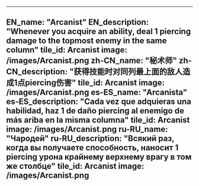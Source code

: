 ---

EN_name: "Arcanist"
EN_description: "Whenever you acquire an ability, deal 1 piercing damage to the topmost enemy in the same column"
tile_id: Arcanist
image: /images/Arcanist.png
zh-CN_name: "秘术师"
zh-CN_description: "获得技能时对同列最上面的敌人造成1点piercing伤害"
tile_id: Arcanist
image: /images/Arcanist.png
es-ES_name: "Arcanista"
es-ES_description: "Cada vez que adquieras una habilidad, haz 1 de daño piercing al enemigo de más ariba en la misma columna"
tile_id: Arcanist
image: /images/Arcanist.png
ru-RU_name: "Чародей"
ru-RU_description: "Всякий раз, когда вы получаете способность, наносит 1 piercing урона крайнему верхнему врагу в том же столбце"
tile_id: Arcanist
image: /images/Arcanist.png
---